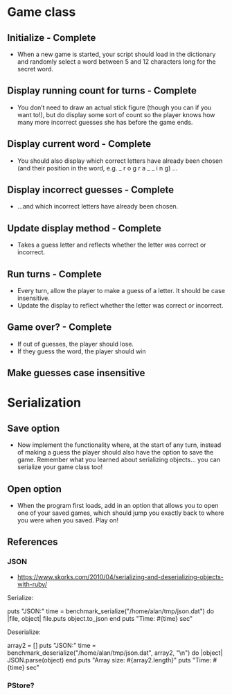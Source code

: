 # Game class

## Initialize - Complete

- When a new game is started, your script should load in the dictionary and randomly select a word between 5 and 12 characters long for the secret word.

## Display running count for turns - Complete
- You don’t need to draw an actual stick figure (though you can if you want to!), but do display some sort of count so the player knows how many more incorrect guesses she has before the game ends.

## Display current word - Complete
- You should also display which correct letters have already been chosen (and their position in the word, e.g. _ r o g r a _ _ i n g) ...

## Display incorrect guesses - Complete
- ...and which incorrect letters have already been chosen.

## Update display method - Complete
- Takes a guess letter and reflects whether the letter was correct or incorrect.

## Run turns - Complete
- Every turn, allow the player to make a guess of a letter. It should be case insensitive.
- Update the display to reflect whether the letter was correct or incorrect.

## Game over? - Complete
- If out of guesses, the player should lose.
- If they guess the word, the player should win

## Make guesses case insensitive



# Serialization

## Save option
- Now implement the functionality where, at the start of any turn, instead of making a guess the player should also have the option to save the game. Remember what you learned about serializing objects… you can serialize your game class too!

## Open option
- When the program first loads, add in an option that allows you to open one of your saved games, which should jump you exactly back to where you were when you saved. Play on!



## References

### JSON

- https://www.skorks.com/2010/04/serializing-and-deserializing-objects-with-ruby/

Serialize:

puts "JSON:"
time = benchmark_serialize("/home/alan/tmp/json.dat") do |file, object|
  file.puts object.to_json
end
puts "Time: #{time} sec"

Deserialize:

array2 = []
puts "JSON:"
time = benchmark_deserialize("/home/alan/tmp/json.dat", array2, "\n") do |object|
  JSON.parse(object)
end
puts "Array size: #{array2.length}"
puts "Time: #{time} sec"

### PStore?